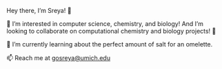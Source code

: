 

Hey there, I’m Sreya! 👋 

🥽 I’m interested in computer science, chemistry, and biology!
And I’m looking to collaborate on computational chemistry and biology projects! 🌱 

🥚 I’m currently learning about the perfect amount of salt for an omelette.

📫 Reach me at gosreya@umich.edu


<!---
gosreya/gosreya is a ✨ special ✨ repository because its `README.md` (this file) appears on your GitHub profile.
You can click the Preview link to take a look at your changes.
--->
